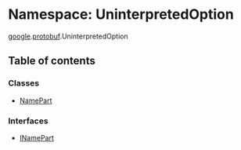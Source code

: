 # Namespace: UninterpretedOption

[google](proto.google.md).[protobuf](proto.google.protobuf.md).UninterpretedOption

## Table of contents

### Classes

- [NamePart](../classes/proto.google.protobuf.uninterpretedoption.namepart.md)

### Interfaces

- [INamePart](../interfaces/proto.google.protobuf.uninterpretedoption.inamepart.md)
